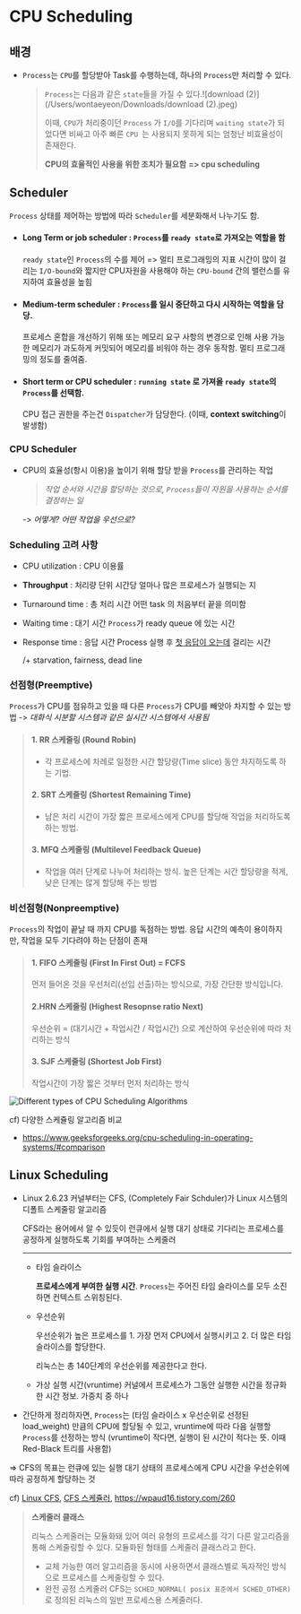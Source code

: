 # CPU Scheduling



## 배경

- `Process`는 `CPU`를 할당받아 Task를 수행하는데, 하나의 `Process`만 처리할 수 있다.

  

  > `Process`는 다음과 같은 `state`들을 가질 수 있다.![download (2)](/Users/wontaeyeon/Downloads/download (2).jpeg)
  >
  > 
  >
  > 이때, `CPU`가 처리중이던 `Process` 가 `I/O`를 기다리며 `waiting state`가 되었다면
  > 비싸고 아주 빠른 `CPU `는 사용되지 못하게 되는 엄청난 비효율성이 존재한다.
  >
  > 
  >
  > **CPU의 효율적인 사용을 위한 조치가 필요함**
  > **=> cpu scheduling**



## Scheduler

`Process` 상태를 제어하는 방법에 따라 `Scheduler`를 세분화해서 나누기도 함.

- #### Long Term or job scheduler : `Process`를 `ready state`로 가져오는 역할을 함
  `ready state`인 `Process`의 수를 제어 => 멀티 프로그래밍의 지표
   시간이 많이 걸리는 `I/O-bound`와 짧지만 CPU자원을 사용해야 하는 `CPU-bound` 간의 밸런스를 유지하여 효율성을 높힘

  

- #### Medium-term scheduler : `Process`를 일시 중단하고 다시 시작하는 역할을 담당.
  프로세스 혼합을 개선하기 위해 또는 메모리 요구 사항의 변경으로 인해 사용 가능한 메모리가 과도하게 커밋되어 메모리를 비워야 하는 경우 동작함. 멀티 프로그래밍의 정도를 줄여줌.

  

- #### **Short term or CPU scheduler** :  `running state` 로 가져올 `ready state`의 `Process`를 선택함.

  CPU 접근 권한을 주는건 `Dispatcher`가 담당한다. (이때, **context switching**이 발생함)



### CPU Scheduler

- CPU의 효율성(항시 이용)을 높이기 위해 할당 받을 `Process`를 관리하는 작업

  > *작업 순서와 시간을 할당하는 것으로, `Process`들이 자원을 사용하는 순서를 결정하는 일*

  -> *어떻게? 어떤 작업을 우선으로?*

### Scheduling 고려 사항

- CPU utilization : CPU 이용률

- **Throughput** : 처리량
  단위 시간당 얼마나 많은 프로세스가 실행되는 지

- Turnaround time : 총 처리 시간
  어떤 task 의 처음부터 끝을 의미함

- Waiting time : 대기 시간
  `Process`가 ready queue 에 있는 시간

- Response time : 응답 시간
  Process 실행 후 <u>첫 응답이 오는데</u> 걸리는 시간

  /+ starvation, fairness, dead line

### 선점형(Preemptive)

`Process`가 CPU를 점유하고 있을 때 다른 `Process`가 CPU를 빼앗아 차지할 수 있는 방법
-> *대화식 시분할 시스템과 같은 실시간 시스템에서 사용됨*

>#### 1. RR 스케줄링 (Round Robin)
>
>- 각 프로세스에 차례로 일정한 시간 할당량(Time slice) 동안 차지하도록 하는 기법.
>
>#### 2. SRT 스케줄링 (Shortest Remaining Time)
>
>- 남은 처리 시간이 가장 짧은 프로세스에게 CPU를 할당해 작업을 처리하도록 하는 방법.
>
>#### 3. MFQ 스케줄링 (Multilevel Feedback Queue)
>
>- 작업을 여러 단계로 나누어 처리하는 방식. 높은 단계는 시간 할당량을 적게, 낮은 단계는 많게 할당해 주는 방법

### 비선점형(Nonpreemptive)

`Process`의 작업이 끝날 때 까지 CPU를 독점하는 방법. 
응답 시간의 예측이 용이하지만, 작업을 모두 기다려야 하는 단점이 존재

>#### 1. FIFO 스케줄링 (First In First Out) = FCFS
>
>먼저 들어온 것을 우선처리(선입 선출)하는 방식으로, 가장 간단한 방식입니다.
>
>#### 2.HRN 스케줄링 (Highest Resopnse ratio Next)
>
>우선순위 = (대기시간 + 작업시간 / 작업시간) 으로 계산하여 우선순위에 따라 처리하는 방식
>
>#### 3. SJF 스케줄링 (Shortest Job First) 
>
>작업시간이 가장 짧은 것부터 먼저 처리하는 방식

![Different types of CPU Scheduling Algorithms](https://media.geeksforgeeks.org/wp-content/uploads/20220525174157/UntitledDiagram12.jpg)

cf) 다양한 스케쥴링 알고리즘 비교

- https://www.geeksforgeeks.org/cpu-scheduling-in-operating-systems/#comparison



## Linux Scheduling

- Linux 2.6.23 커널부터는 CFS, (Completely Fair Schduler)가 Linux 시스템의 디폴트 스케줄링 알고리즘

  CFS라는 용어에서 알 수 있듯이 런큐에서 실행 대기 상태로 기다리는 프로세스를 공정하게 실행하도록 기회를 부여하는 스케줄러

  ****

  - 타임 슬라이스

    **프로세스에게 부여한 실행 시간**. `Process`는 주어진 타임 슬라이스를 모두 소진하면 컨텍스트 스위칭된다. 

  - 우선순위

    우선순위가 높은 프로세스를 1. 가장 먼저 CPU에서 실행시키고 2. 더 많은 타임 슬라이스를 할당한다.

    리눅스는 총 140단계의 우선순위를 제공한다고 한다.

  - 가상 실행 시간(vruntime)
    커널에서 프로세스가 그동안 실행한 시간을 정규화한 시간 정보. 가중치 중 하나

- 간단하게 정리하자면,
  `Process`는 (타임 슬라이스 x 우선순위로 선정된 load_weight) 만큼의 CPU에 할당될 수 있고,
  vruntime에 따라 다음 실행할 `Process`를 선정하는 방식 (vruntime이 작다면, 실행이 된 시간이 적다는 뜻. 이때 Red-Black 트리를 사용함)

=> CFS의 목표는 런큐에 있는 실행 대기 상태의 프로세스에게 CPU 시간을 우선순위에 따라 공정하게 할당하는 것

cf)  [Linux CFS](https://cesl.tistory.com/entry/Linux-CFS-%EC%8A%A4%EC%BC%80%EC%A4%84%EB%A7%81-%EC%95%8C%EA%B3%A0%EB%A6%AC%EC%A6%98-%EC%A0%95%EB%A6%AC), [CFS 스케쥴러](https://jamcorp6733.tistory.com/201), https://wpaud16.tistory.com/260

>  **스케줄러 클래스**
>
> 리눅스 스케줄러는 모듈화돼 있어 여러 유형의 프로세스를 각기 다른 알고리즘을 통해 스케줄링할 수 있다.
> 모듈화된 형태를 스케줄러 클래스라고 한다.
>
> - 교체 가능한 여러 알고리즘을 동시에 사용하면서 클래스별로 독자적인 방식으로 프로세스를 스케줄링할 수 있다.
> - 완전 공정 스케줄러 CFS는 `SCHED_NORMAL( posix 표준에서 SCHED_OTHER)`로 정의된 리눅스의 일반 프로세스용 스케줄러다.



